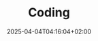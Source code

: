 ---
weight: 999
title: "Coding"
description: "[C](./coding/c) • [HTML](./coding/html) • [Java](./coding/java) • [Misc](./coding/misc) • [PHP](./coding/php) • [Perl](./coding/perl) • [Python](./coding/python) • [SQL](./coding/sql) • [ShellScript](./coding/shellscript)"
icon: "dns"
date: "2025-04-04T04:16:04+02:00"
lastmod: "2025-04-04T04:16:04+02:00"
toc: false
---